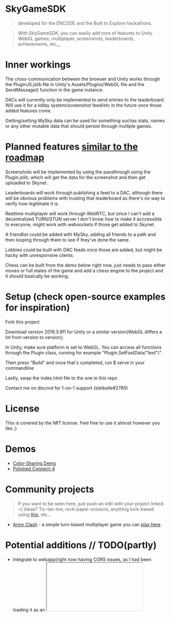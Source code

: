 # SkyGameSDK
> developed for the ENCODE and the Built to Explore hackathons.

> With SkyGameSDK, you can easily add tons of features to Unity WebGL games; multiplayer, screenshots, leaderboards, achievements, etc,,,

# Inner workings
The cross-communication between the browser and Unity works through the PluginJS.jslib file in Unity's Assets/Plugins/WebGL file and the SendMessage() function in the game instance.

DACs will currently only be implemented to send entries to the leaderboard. Will use it for a lobby system/screenshot feed/etc in the future once those added features come.

Getting/setting MySky data can be used for something suchas stats, names or any other mutable data that should persist through multiple games.

# Planned features [similar to the roadmap](https://github.com/figurestudios/SkyGameSDK/wiki/Roadmap)
Screenshots will be implemented by using the passthrough using the Plugin.jslib, which will get the data for the screenshot and then get uploaded to Skynet.

Leaderboards will work through publishing a feed to a DAC, although there will be obvious problems with trusting that leaderboard as there's no way to verify how legitimate it is.

Realtime multiplayer will work through WebRTC, but since I can't add a decentralized TURN/STUN server I don't know how to make it acccessible to everyone, might work with websockets if those get added to Skynet.

A friendlist could be added with MySky, adding all friends to a path and then looping through them to see if they've done the same.

Lobbies could be built with DAC feeds once those are added, but might be hacky with unresponsive clients.

Chess can be built from the demo below right now, just needs to pass either moves or full states of the game and add a chess engine to the project and it should basically be working.

# Setup (check open-source examples for inspiration)
Fork this project

Download version 2019.3.9f1 for Unity or a similar version(WebGL differs a lot from version to version);

In Unity, make sure platform is set to WebGL. You can access all functions through the Plugin class, running for example "Plugin.SetFastData("test")".

Then press "Build" and once that's completed, run $ serve in your commandline

Lastly, swap the index.html file to the one in this repo

Contact me on discord for 1-on-1 support (stelballe#2785)

# License
This is covered by the MIT license. Feel free to use it almost however you like ;)

# Demos
* [Color-Sharing Demo](https://abughadiyah.hns.siasky.net/)
* [Polished Connect-4](https://skorn.hns.siasky.net/)

# Community projects
> If you want to be seen here, just push an edit with your project linked =) Ideas? Tic-tac-toe, rock-paper-scissors, anything luck-based using [this](https://entropybeacon.hns.siasky.net/), etc...
* [Army Clash](https://github.com/mikopeck/ArmyClash) - a simple turn-based multiplayer game you can [play here](blakerasor.hns.siasky.net).

# Potential additions // TODO(partly)
* Integrate to webapp(right now having CORS issues, as I had been loading it as an <iframe>) [develop branch](https://github.com/figurestudios/SkyGameSDK/tree/develop)
* Real-time connections(might require websockets, as not everyone can connect with P2P without TURN/STUN servers)
* Screenshots (possible in Unity, and can then communicate to the browser with the WebGLPluginJS library)
* Lobbies(done via mysky, host whitelists friends, friends posts publickey to skydb,,,)
* Extrapolation parameters in networking to simulate sync? (inclusion of time on send)
* Make it work as a .js import to .html & .ts
* [Roadmap](https://github.com/figurestudios/SkyGameSDK/wiki/Roadmap)

# Special Thanks <3
> Thanks to ChrisChrisChris#7003 for helping me for massively with the develop branch and further motivating me with this project
> 
> Thanks to Froggy#3210 for being the first person to use SkyGameSDK
> 
> Thanks to redsolver#0372 for helping me pitch ideas & make use of the registry
> 
> Thanks to dghelm#8125 and pjbrone#3584 for helping me with their API
> 
> Thanks to everyone else who's helped me & given suggestions
